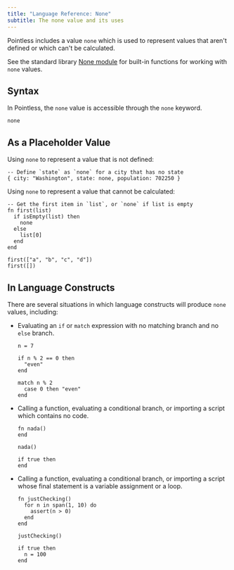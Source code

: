 ```yaml
---
title: "Language Reference: None"
subtitle: The none value and its uses
---
```


Pointless includes a value `none` which is used to represent values that aren't
defined or which can't be calculated.

See the standard library [None module](/stdlib/None) for built-in functions for
working with `none` values.

## Syntax

In Pointless, the `none` value is accessible through the `none` keyword.

```ptls
none
```

## As a Placeholder Value

Using `none` to represent a value that is not defined:

```ptls
-- Define `state` as `none` for a city that has no state
{ city: "Washington", state: none, population: 702250 }
```

Using `none` to represent a value that cannot be calculated:

```ptls
-- Get the first item in `list`, or `none` if list is empty
fn first(list)
  if isEmpty(list) then
    none
  else
    list[0]
  end
end

first(["a", "b", "c", "d"])
first([])
```

## In Language Constructs

There are several situations in which language constructs will produce `none`
values, including:

- Evaluating an `if` or `match` expression with no matching branch and no `else`
  branch.

  ```ptls
  n = 7

  if n % 2 == 0 then
    "even"
  end

  match n % 2
    case 0 then "even"
  end
  ```

- Calling a function, evaluating a conditional branch, or importing a script
  which contains no code.

  ```ptls
  fn nada()
  end

  nada()

  if true then
  end
  ```

- Calling a function, evaluating a conditional branch, or importing a script
  whose final statement is a variable assignment or a loop.

  ```ptls
  fn justChecking()
    for n in span(1, 10) do
      assert(n > 0)
    end
  end

  justChecking()

  if true then
    n = 100
  end
  ```
